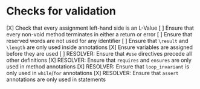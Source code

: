 # Checks for validation

[X] Check that every assignment left-hand side is an L-Value
[ ] Ensure that every non-void method terminates in either a return or error
[ ] Ensure that reserved words are not used for any identifier
[ ] Ensure that `\result` and `\length` are only used inside annotations
[X] Ensure variables are assigned before they are used
[ ] RESOLVER: Ensure that `#use` directives precede all other definitions
[X] RESOLVER: Ensure that `requires` and `ensures` are only used in method annotations
[X] RESOLVER: Ensure that `loop_invariant` is only used in `while`/`for` annotations
[X] RESOLVER: Ensure that `assert` annotations are only used in statements
